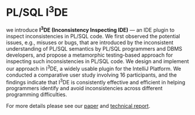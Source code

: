 # PL/SQL I<sup>3</sup>DE

we introduce <strong>I<sup>3</sup>DE (Inconsistency Inspecting IDE)</strong> — an IDE plugin to inspect inconsistencies
in PL/SQL code. We first observed the potential issues, e.g., misuses or bugs, that are introduced by the inconsistent
understanding of PL/SQL semantics by PL/SQL programmers and DBMS developers, and propose a metamorphic testing-based
approach for inspecting such inconsistencies in PL/SQL code. We design and implement our approach in I<sup>3</sup>DE, a
widely usable plugin for the IntelliJ Platform. We conducted a comparative user study involving 16 participants, and the
findings indicate that I<sup>3</sup>DE is consistently effective and efficient in helping programmers identify and avoid
inconsistencies across different programming difficulties.

For more details please see our [paper][1] and [technical report][2].

[1]: https://jiangshanliu.github.io/PLSQLIC3/web/
[2]: https://jiangshanliu.github.io/PLSQLIC3/web/